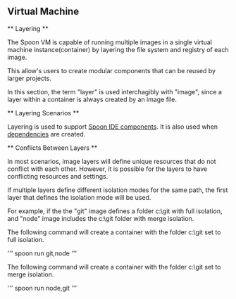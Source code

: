 ## Virtual Machine

** Layering **

The Spoon VM is capable of running multiple images in a single virtual machine instance(container) by layering the file system and registry of each image.

This allow's users to create modular components that can be reused by larger projects. 

In this section, the term "layer" is used interchagibly with "image", since a layer within a container is always created by an image file.

** Layering Scenarios **

Layering is used to support [Spoon IDE components](/docs/reference#ide-runtimes-and-components). It is also used when [dependencies](/docs/reference#dependencies) are created.

** Conflicts Between Layers **

In most scenarios, image layers will define unique resources that do not conflict with each other. However, it is possible for the layers to have conflicting resources and settings.

If multiple layers define different isolation modes for the same path, the first layer that defines the isolation mode will be used. 

For example, if the the "git" image defines a folder c:\git with full isolation, and "node" image includes the c:\git folder with merge isolation. 

The following command will create a container with the folder c:\git set to full isolation.

'''
spoon run git,node
'''

The following command will create a container with the folder c:\git set to merge isolation.

'''
spoon run node,git
'''